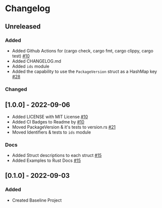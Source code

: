 <!--Markdownlint Rules-->
<!-- markdownlint-disable no-duplicate-header-->

# Changelog

<!-- All notable changes to this project will be documented in this file.
The format is based on :

* [Keep a Changelog](https://keepachangelog.com/en/1.0.0/),
and this project adheres to:
* [Semantic Versioning](https://semver.org/spec/v2.0.0.html). -->

## Unreleased

### Added

* Added Github Actions for (cargo check, cargo fmt, cargo clippy, cargo test) [#10](https://github.com/Allstreamer/pyver/pull/10)
* Added CHANGELOG.md
* Added `ids` module
* Added the capability to use the `PackageVersion` struct as a HashMap key [#28](https://github.com/Rust-Python-Packaging/pyver/pull/28)

### Changed

## [1.0.0] - 2022-09-06

* Added LICENSE with MIT License [#10](https://github.com/Allstreamer/pyver/pull/10)
* Added CI Badges to Readme by [#10](https://github.com/Allstreamer/pyver/pull/10)
* Moved PackageVersion & it's tests to version.rs [#21](https://github.com/Allstreamer/pyver/pull/21)
* Moved Identifiers & tests to `ids` module

### Docs

* Added Struct descriptions to each struct [#15](https://github.com/Allstreamer/pyver/pull/15)
* Added Examples to Rust Docs [#15](https://github.com/Allstreamer/pyver/pull/15)

## [0.1.0] - 2022-09-03

### Added

* Created Baseline Project
